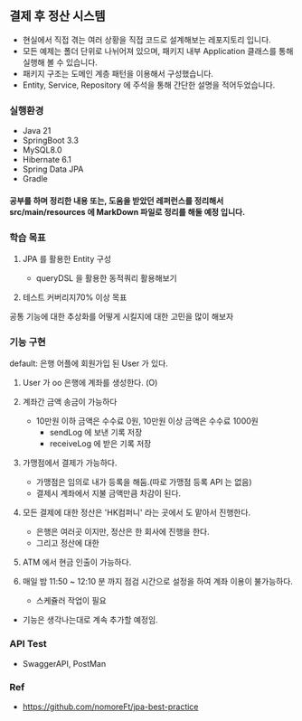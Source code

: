 ## 결제 후 정산 시스템
- 현실에서 직접 겪는 여러 상황을 직접 코드로 설계해보는 레포지토리 입니다.
- 모든 예제는 폴더 단위로 나뉘어져 있으며, 패키지 내부 Application 클래스를 통해 실행해 볼 수 있습니다.
- 패키지 구조는 도메인 계층 패턴을 이용해서 구성했습니다.
- Entity, Service, Repository 에 주석을 통해 간단한 설명을 적어두었습니다.


### 실행환경
- Java 21
- SpringBoot 3.3
- MySQL8.0
- Hibernate 6.1
- Spring Data JPA
- Gradle


#### 공부를 하며 정리한 내용 또는, 도움을 받았던 레퍼런스를 정리해서 src/main/resources 에 MarkDown 파일로 정리를 해둘 예정 입니다.


### 학습 목표
1) JPA 를 활용한 Entity 구성
    - queryDSL 을 활용한 동적쿼리 활용해보기

2) 테스트 커버리지70% 이상 목표

공통 기능에 대한 추상화를 어떻게 시킬지에 대한 고민을 많이 해보자

### 기능 구현
default: 은행 어플에 회원가입 된 User 가 있다.<br>

1) User 가 oo 은행에 계좌를 생성한다. (O)

2) 계좌간 금액 송금이 가능하다
    - 10만원 이하 금액은 수수료 0원, 10만원 이상 금액은 수수료 1000원
        - sendLog 에 보낸 기록 저장
        - receiveLog 에 받은 기록 저장

3) 가맹점에서 결제가 가능하다.
    - 가맹점은 임의로 내가 등록을 해둠.(따로 가맹점 등록 API 는 없음)
    - 결제시 계좌에서 지불 금액만큼 차감이 된다.

4) 모든 결제에 대한 정산은 'HK컴퍼니' 라는 곳에서 도 맡아서 진행한다.
    - 은행은 여러곳 이지만, 정산은 한 회사에 진행을 한다.
    - 그리고 정산에 대한

5) ATM 에서 현금 인출이 가능하다.

6) 매일 밤 11:50 ~ 12:10 분 까지 점검 시간으로 설정을 하여 계좌 이용이 불가능하다.
    - 스케쥴러 작업이 필요

* 기능은 생각나는대로 계속 추가할 예정임.

### API Test
- SwaggerAPI, PostMan

### Ref
- https://github.com/nomoreFt/jpa-best-practice
